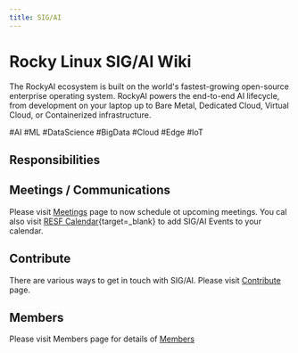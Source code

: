 ```yaml
---
title: SIG/AI
---
```

# Rocky Linux SIG/AI Wiki
The RockyAI ecosystem is built on the world's fastest-growing open-source enterprise operating system. RockyAI powers the end-to-end AI lifecycle, from development on your laptop up to Bare Metal, Dedicated Cloud, Virtual Cloud, or Containerized infrastructure.

\#AI \#ML \#DataScience \#BigData \#Cloud \#Edge \#IoT


## Responsibilities

## Meetings / Communications
Please visit [Meetings](events/upcoming-events.md) page to now schedule ot upcoming meetings. You cal also visit [RESF Calendar](https://calendar.google.com/calendar/u/0/embed?src=c_2e1oqh6t0i6sqhja5nu9lq8lgo@group.calendar.google.com){target=_blank} to add SIG/AI Events to your calendar.

## Contribute
There are various ways to get in touch with SIG/AI. Please visit [Contribute](contribute.md) page.


## Members
Please visit Members page for details of [Members](members.md)


